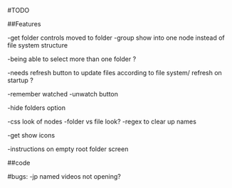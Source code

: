 #TODO

##Features

-get folder controls moved to folder
  -group show into one node instead of file system structure

-being able to select more than one folder ?

-needs refresh button to update files according to file system/ refresh on startup ?

-remember watched
  -unwatch button

-hide folders option

-css look of nodes
  -folder vs file look?
-regex to clear up names

-get show icons

-instructions on empty root folder screen

##code



#bugs:
-jp named videos not opening?

